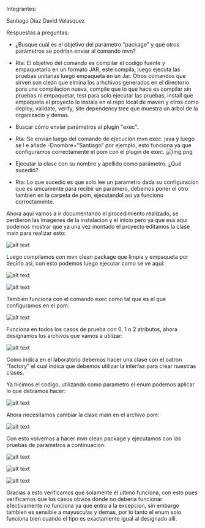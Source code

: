 Integrantes:

Santiago Diaz
David Velasquez

Respuestas a preguntas:

- ¿Busque cuál es el objetivo del parámetro "package" y qué otros parámetros se podrían enviar al comando mvn?

- Rta: El objetivo del comando es compilar el codigo fuente y empaquetarlo en un formato JAR, este compila, luego ejecuta las pruebas unitarias luego empaqueta en un Jar. Otros comandos que sirven son clean que elmina los arhchivos generados en el directorio para una compilacion nueva, compile que lo que hace es compilar sin pruebas ni empaquetar, test para solo ejecutar las pruebas, install que empaqueta el proyecto lo instala en el repo local de maven y otros como deploy, validate, verify, site dependency:tree que muestra un arbol de la organizacio y demas.

- Buscar cómo enviar parámetros al plugin "exec".
- Rta: Se envian luego del comando de ejecucion mvn exec: java y luego se l e añade -Dnombre="Santiago" por ejemplo, esto funciona ya que configuramos correctamente el pom con el plugin de exec.
  ![img.png](img.png)
- Ejecutar la clase con su nombre y apellido como parámetro. ¿Qué sucedió?
- Rta: Lo que sucedio es que solo lee un parametro dada su configuracion que es unicamente para recibir un paramero, debemos poner el otro tambien en la carpeta de pom, ejecutandol asi ya funciono correctamente.

Ahora aqui vamos a ir documentando el procedimiento realizado, se perdieron las imagenes de la instalacion y el inicio pero ya que esa aqui podemos mostrar que ya una vez montado el proyecto editamos la clase main para realizar esto:

![alt text](image.png)

Luego compilamos con mvn clean package que limpia y empaqueta por decirlo asi, con esto podemos luego ejecutar como se ve aqui:

![alt text](image-1.png)

![alt text](image-2.png)

Tambien funciona con el comando exec como tal que es el que configuramos en el pom:

![alt text](image-4.png)

Funciona en todos los casos de prueba con 0, 1 o 2 atributos, ahora designamos los archivos que vamos a utilizar:

![alt text](image-3.png)

Como indica en el laboratorio debemos hacer una clase con el oatron "factory" el cual indica que debemos utilizar la interfaz para crear nuestras clases.

Ya hicimos el codigo, utilizando como parametro el enum podemos aplicar lo que debiamos hacer:

![alt text](image-5.png)

Ahora necesitamos cambiar la clase main en el archivo pom:

![alt text](image-6.png)

Con esto volvemos a hacer mvn clean package y ejecutamos con las pruebas de parametros a continuacion:

![alt text](image-7.png)

![alt text](image-8.png)

![alt text](image-9.png)

Gracias a esto verificamos que solamente el ultimo funciona, con esto pues verificamos que los casos obvios donde no deberia funcionar efectivamente no funciona ya que entra a la excepcion, sin embargo tambien es sensible a mayusculas y demas, por lo tanto el enum solo funciona bien cuando el tipo es exactamente igual al designado alli.
